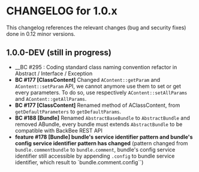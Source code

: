 # CHANGELOG for 1.0.x

This changelog references the relevant changes (bug and security fixes) done in 0.12 minor versions.

## 1.0.0-DEV (still in progress)

  * __BC #295 : Coding standard class naming convention refactor in Abstract / Interface / Exception
  * __BC #177 [ClassContent]__ Changed ``AContent::getParam`` and ``AContent::setParam`` API, we cannot anymore use them to set or get every parameters. To do so, use respectively ``AContent::setAllParams`` and ``AContent::getAllParams``.
  * __BC #177 [ClassContent]__ Renamed method of AClassContent, from ``getDefaultParameters`` to ``getDefaultParams``.
  * __BC #188 [Bundle]__ Renamed ``AbstractBaseBundle`` to ``AbstractBundle`` and removed ABundle, every bundle must extends ``AbstractBundle`` to be compatible with BackBee REST API
  * __feature #178 [Bundle] bundle's service identifier pattern and bundle's config service identifier pattern has changed__ (pattern changed from ``bundle.commentbundle`` to ``bundle.comment``, bundle's config service identifier still accessible by appending ``.config`` to bundle service identifier, which result to `bundle.comment.config``)
